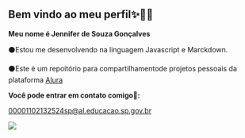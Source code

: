 ## Bem vindo ao meu perfil✨🍁🌹

**Meu nome é Jennifer de Souza Gonçalves**

⚫Estou me desenvolvendo na linguagem Javascript e Marckdown.

⚫Este é um repoitório para compartilhamentode projetos pessoais da plataforma [Alura](https://cursos.alura.com.br/corp/tecnologia-e-robotica-programacao-nem-3-serie-110727-p694170)

**Você pode entrar em contato comigo📨:**

00001102132524sp@al.educacao.sp.gov.br

![](https://media.tenor.com/cHciMHkj7yEAAAAM/lola-lola-bunny.gif)
